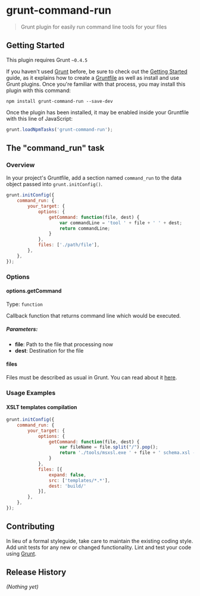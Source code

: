 # grunt-command-run

> Grunt plugin for easily run command line tools for your files

## Getting Started
This plugin requires Grunt `~0.4.5`

If you haven't used [Grunt](http://gruntjs.com/) before, be sure to check out the [Getting Started](http://gruntjs.com/getting-started) guide, as it explains how to create a [Gruntfile](http://gruntjs.com/sample-gruntfile) as well as install and use Grunt plugins. Once you're familiar with that process, you may install this plugin with this command:

```shell
npm install grunt-command-run --save-dev
```

Once the plugin has been installed, it may be enabled inside your Gruntfile with this line of JavaScript:

```js
grunt.loadNpmTasks('grunt-command-run');
```

## The "command_run" task

### Overview
In your project's Gruntfile, add a section named `command_run` to the data object passed into `grunt.initConfig()`.

```js
grunt.initConfig({
    command_run: {
        your_target: {
            options: {
                getCommand: function(file, dest) {
                    var commandLine = 'tool ' + file + ' ' + dest;
                    return commandLine;
                }
            },
            files: ['./path/file'],
        },
    },
});
```

### Options

#### options.getCommand
Type: `function`

Callback function that returns command line which would be executed.

##### Parameters:
* **file**: Path to the file that processing now
* **dest**: Destination for the file

#### files

Files must be described as usual in Grunt. You can read about it [here](http://gruntjs.com/configuring-tasks#files).


### Usage Examples

#### XSLT templates compilation

```js
grunt.initConfig({
    command_run: {
        your_target: {
            options: {
                getCommand: function(file, dest) {
                    var fileName = file.split("/").pop();
                    return './tools/msxsl.exe ' + file + ' schema.xsl -o ' + dest + fileName;
                }
            },
            files: [{
                expand: false,
                src: ['templates/*.*'],
                dest: 'build/'
            }],
        },
    },
});
```

## Contributing
In lieu of a formal styleguide, take care to maintain the existing coding style. Add unit tests for any new or changed functionality. Lint and test your code using [Grunt](http://gruntjs.com/).

## Release History
_(Nothing yet)_
